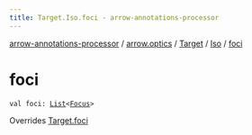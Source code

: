 ```yaml
---
title: Target.Iso.foci - arrow-annotations-processor
---
```


[arrow-annotations-processor](../../../index.html) / [arrow.optics](../../index.html) / [Target](../index.html) / [Iso](index.html) / [foci](./foci.html)

# foci

`val foci: `[`List`](https://kotlinlang.org/api/latest/jvm/stdlib/kotlin.collections/-list/index.html)`<`[`Focus`](../../-focus/index.html)`>`

Overrides [Target.foci](../foci.html)

